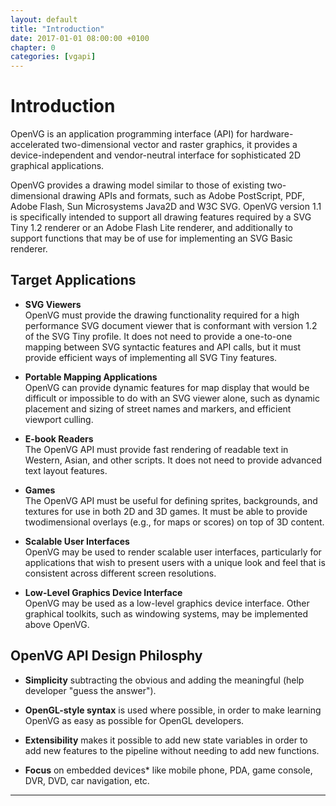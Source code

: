 ```yaml
---
layout: default
title: "Introduction"
date: 2017-01-01 08:00:00 +0100
chapter: 0
categories: [vgapi]
---
```


# Introduction

OpenVG is an application programming interface (API) for hardware-accelerated two-dimensional vector and raster graphics, it provides a device-independent and vendor-neutral interface for sophisticated 2D graphical applications.

OpenVG provides a drawing model similar to those of existing two-dimensional drawing APIs and formats, such as Adobe PostScript, PDF, Adobe Flash, Sun Microsystems Java2D and W3C SVG. OpenVG version 1.1 is specifically intended to support all drawing features required by a SVG Tiny 1.2 renderer or an Adobe Flash Lite renderer, and additionally to support functions that may be of use for implementing an SVG Basic renderer.

## Target Applications

 * __SVG Viewers__   
 OpenVG must provide the drawing functionality required for a high performance SVG document viewer that is conformant with version 1.2 of the SVG Tiny profile. It does not need to provide a one-to-one mapping between SVG syntactic features and API calls, but it must provide efficient ways of implementing all SVG Tiny features.

 * __Portable Mapping Applications__   
 OpenVG can provide dynamic features for map display that would be difficult or impossible to do with an SVG viewer alone, such as dynamic placement and sizing of street names and markers, and efficient viewport culling.

 * __E-book Readers__  
 The OpenVG API must provide fast rendering of readable text in Western, Asian, and other scripts. It does not need to provide advanced text layout features.

 * __Games__  
 The OpenVG API must be useful for defining sprites, backgrounds, and textures for use in both 2D and 3D games. It must be able to provide twodimensional overlays (e.g., for maps or scores) on top of 3D content.

 * __Scalable User Interfaces__  
 OpenVG may be used to render scalable user interfaces, particularly for applications that wish to present users with a unique look and feel that is consistent across different screen resolutions.
 
 * __Low-Level Graphics Device Interface__   
 OpenVG may be used as a low-level graphics device interface. Other graphical toolkits, such as windowing systems, may be implemented above OpenVG.


## OpenVG API Design Philosphy

 * __Simplicity__ subtracting the obvious and adding the meaningful (help developer "guess the answer").

 * __OpenGL-style syntax__ is used where possible, in order to make learning OpenVG as easy as possible for OpenGL developers.

 * __Extensibility__ makes it possible to add new state variables in order to add new features to the pipeline without needing to add new functions.

 * __Focus__ on embedded devices* like mobile phone, PDA, game console, DVR, DVD, car navigation, etc.

---
